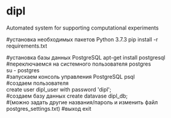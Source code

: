 # dipl
 Automated system for supporting computational experiments

#установка необходимых пакетов
Python 3.7.3 pip install -r requirements.txt

#установка базы данных PostgreSQL
apt-get install postgresql
#переключаемся на системного пользователя postgres              
su - postgres                            
#запускаем консоль управления PostgreSQL
psql       
#создаем пользователя                              
create user dipl_user with password 'dipl';   
#создаем базу данных
create datavase dipl_db;                 
#(можно задать другие названия/пароль и изменить файл postgres_settings.txt)
#выход
exit
